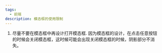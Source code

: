 ```yaml
---
tags:
  - 前端
description: 模态框的使用限制
---
```

1. 尽量不要在模态框中再设计打开模态框.
因为模态框的设计，在点击任意按钮的时候会关闭模态框，这时候可能会出现关闭模态框的时候，阴影部分不消失。
